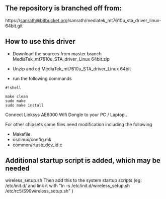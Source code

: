 ## The repository is branched off from:
https://sanrath@bitbucket.org/sanrath/mediatek_mt7610u_sta_driver_linux-64bit.git

## How to use this driver ##

* Download the sources from master branch 
MediaTek_mt7610u_STA_driver_Linux 64bit.zip

* Unzip and cd MediaTek_mt7610u_STA_driver_Linux 64bit
* run the following commands

```
#!shell

make clean
sudo make 
sudo make install 

```

Connect Linksys AE6000 Wifi Dongle to your PC / Laptop.. 

For other chipsets some files need modification including the following

* Makefile
* os/linux/config.mk 
* common/rtusb_dev_id.c

## Additional startup script is added, which may be needed ##
wireless_setup.sh
Then add this to the system startup scripts (eg: /etc/init.d/ and link it with "ln -s /etc/init.d/wireless_setup.sh /etc/rc5/S99wireless_setup.sh" )
